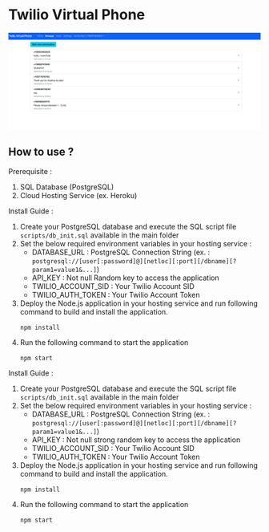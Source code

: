 # Twilio Virtual Phone

![Twilio Virtual Phone Screenshot](/screenshot.png)


## How to use ?

Prerequisite :
1. SQL Database (PostgreSQL)
2. Cloud Hosting Service (ex. Heroku)

Install Guide :
1. Create your PostgreSQL database and execute the SQL script file `scripts/db_init.sql` available in the main folder
2. Set the below required environment variables in your hosting service :
    - DATABASE_URL : PostgreSQL Connection String (ex. : `postgresql://[user[:password]@][netloc][:port][/dbname][?param1=value1&...]`)
    - API_KEY : Not null Random key to access the application
    - TWILIO_ACCOUNT_SID : Your Twilio Account SID
    - TWILIO_AUTH_TOKEN : Your Twilio Account Token
3. Deploy the Node.js application in your hosting service and run following command to build and install the application.
    ```shell
    npm install
    ```
4. Run the following command to start the application
    ```shell
    npm start
    ```

Install Guide :
1. Create your PostgreSQL database and execute the SQL script file `scripts/db_init.sql` available in the main folder
2. Set the below required environment variables in your hosting service :
    - DATABASE_URL : PostgreSQL Connection String (ex. : `postgresql://[user[:password]@][netloc][:port][/dbname][?param1=value1&...]`)
    - API_KEY : Not null strong random key to access the application
    - TWILIO_ACCOUNT_SID : Your Twilio Account SID
    - TWILIO_AUTH_TOKEN : Your Twilio Account Token
3. Deploy the Node.js application in your hosting service and run following command to build and install the application.
    ```shell
    npm install
    ```
4. Run the following command to start the application
    ```shell
    npm start
    ```